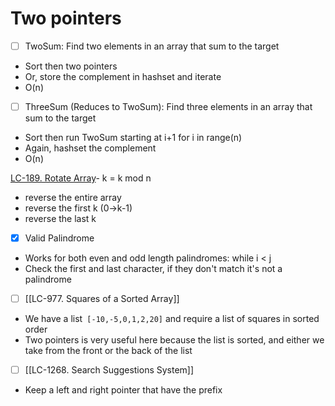 ---
---
# Two pointers
- [ ] TwoSum: 
Find two elements in an array that sum to the target
- Sort then two pointers
- Or, store the complement in hashset and iterate
- O(n)
- [ ] ThreeSum (Reduces to TwoSum): 
Find three elements in an array that sum to the target
- Sort then run TwoSum starting at i+1 for i in range(n)
- Again, hashset the complement
- O(n)

[LC-189. Rotate Array](</docs/Algos Practice/Leetcode Questions/LC-189. Rotate Array.md>)- k = k mod n
- reverse the entire array
- reverse the first k (0->k-1)
- reverse the last k

- [x] Valid Palindrome 
- Works for both even and odd length palindromes: while i < j
- Check the first and last character, if they don't match it's not a palindrome

- [ ] [[LC-977. Squares of a Sorted Array]] 
- We have a list` [-10,-5,0,1,2,20]` and require a list of squares in sorted order
- Two pointers is very useful here because the list is sorted, and either we take from the front or the back of the list

- [ ] [[LC-1268. Search Suggestions System]]
- Keep a left and right pointer that have the prefix 
